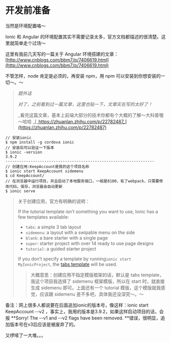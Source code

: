 # 开发前准备

当然是环境配置咯～

Ionic 和 Angular 的环境配置其实不需要记录太多，官方文档都描述的很清楚。这里就简单走个过场～

这里有我前几天写的一篇关于 Angular 环境搭建的文章： [http://www.cnblogs.com/bbm7/p/7406619.html](http://www.cnblogs.com/bbm7/p/7406619.html)

不管怎样，node 肯定是必须的，再安装 npm，用 npm 可以安装到你想安装的一切～。～

> _题外话_
>
> _对了，之前看到过一篇文章，这里也贴一下，文章实在写的太好了！_
>
> _看完这篇文章，基本上前端大部分的技术你都有个大概的了解～大科普喔～哈哈 _[_https://zhuanlan.zhihu.com/p/22782487_](https://zhuanlan.zhihu.com/p/22782487)

```
// 安装ionic
$ npm install -g cordova ionic
// 安装后可以验证一下版本
$ ionic -version
3.9.2
-----------------------------------------------------------------
// 创建应用:KeepAccount是我的这个项目名称
$ ionic start KeepAccount sidemenu
$ cd KeepAccount/
// 在浏览器中运行项目，并且启动了本地服务端口，一般是8100，有了webpack，只需要修改代码，保存，浏览器会自动更新
$ ionic serve
```

> 关于创建应用，官方有明确的说明：
>
> If the tutorial template isn’t something you want to use, Ionic has a few templates available:
>
> * `tabs`: a simple 3 tab layout 
> * `sidemenu`: a layout with a swipable menu on the side
> * `blank`: a bare starter with a single page
> * `super`: starter project with over 14 ready to use page designs
> * `tutorial`: a guided starter project
>
> If you don’t specify a template by running`ionic start MyIonicProject`, the [tabs template](https://github.com/ionic-team/ionic2-starter-tabs) will be used.
>
> > 大概意思：创建应用不指定模版框架的话，默认是 tabs template，我这个项目我选择了 sidemenu 框架模版，所以在 start 时，就直接生成 sidemenu 即可。上面还有一个 tutorial 模版，这个模版就我感觉，应该跟 sidemenu 差不多吧，具体我还没深究～。～

备注：网上很多人都说要在后面追加ionic的版本号，像这样：ionic start KeepAccount --v2 ，事实上，我用的版本是3.9.2，如果这样启动项目的话，会报 **Sorry! The --v1 and --v2 flags have been removed. **错误，很明显，追加版本号在v3后应该是被废弃了的。



又啰嗦了一大堆。。。

